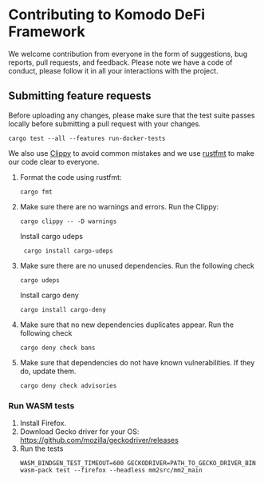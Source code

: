 # Contributing to Komodo DeFi Framework

We welcome contribution from everyone in the form of suggestions, bug reports, pull requests, and feedback.
Please note we have a code of conduct, please follow it in all your interactions with the project.

## Submitting feature requests

Before uploading any changes, please make sure that the test suite passes locally before submitting a pull request with your changes.

```
cargo test --all --features run-docker-tests
```

We also use [Clippy](https://github.com/rust-lang/rust-clippy) to avoid common mistakes
and we use [rustfmt](https://github.com/rust-lang/rustfmt) to make our code clear to everyone.

1. Format the code using rustfmt:
    ```shell
    cargo fmt
    ```
2. Make sure there are no warnings and errors. Run the Clippy:
    ```shell
    cargo clippy -- -D warnings
    ```
   Install cargo udeps
   ```shell
    cargo install cargo-udeps
    ```
3. Make sure there are no unused dependencies. Run the following check
   ```shell
   cargo udeps
   ```
   Install cargo deny
   ```shell
   cargo install cargo-deny
   ```
4. Make sure that no new dependencies duplicates appear. Run the following check
   ```shell
   cargo deny check bans
   ```
5. Make sure that dependencies do not have known vulnerabilities. If they do, update them.
   ```shell
   cargo deny check advisories
   ```

### Run WASM tests

1. Install Firefox.
1. Download Gecko driver for your OS: https://github.com/mozilla/geckodriver/releases
1. Run the tests
    ```
    WASM_BINDGEN_TEST_TIMEOUT=600 GECKODRIVER=PATH_TO_GECKO_DRIVER_BIN wasm-pack test --firefox --headless mm2src/mm2_main
    ```
